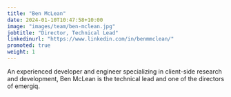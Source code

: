 ```yaml
---
title: "Ben McLean"
date: 2024-01-10T10:47:58+10:00
image: "images/team/ben-mclean.jpg"
jobtitle: "Director, Technical Lead"
linkedinurl: "https://www.linkedin.com/in/benmmclean/"
promoted: true
weight: 1
---
```


An experienced developer and engineer specializing in client-side research and development, Ben McLean is the technical lead
and one of the directors of emergiq.